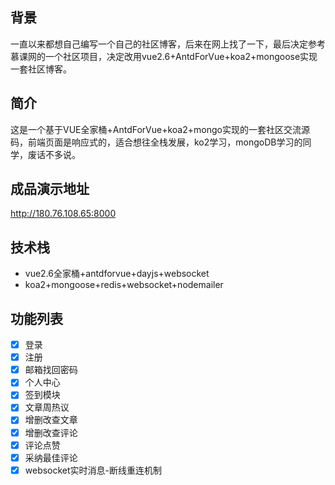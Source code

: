 ## 背景
一直以来都想自己编写一个自己的社区博客，后来在网上找了一下，最后决定参考慕课网的一个社区项目，决定改用vue2.6+AntdForVue+koa2+mongoose实现一套社区博客。
## 简介
这是一个基于VUE全家桶+AntdForVue+koa2+mongo实现的一套社区交流源码，前端页面是响应式的，适合想往全栈发展，ko2学习，mongoDB学习的同学，废话不多说。

## 成品演示地址
http://180.76.108.65:8000

## 技术栈
- vue2.6全家桶+antdforvue+dayjs+websocket
- koa2+mongoose+redis+websocket+nodemailer
## 功能列表
- [x] 登录
- [x] 注册
- [x] 邮箱找回密码
- [x] 个人中心
- [x] 签到模块
- [x] 文章周热议
- [x] 增删改查文章
- [x] 增删改查评论
- [x] 评论点赞
- [x] 采纳最佳评论
- [x] websocket实时消息-断线重连机制